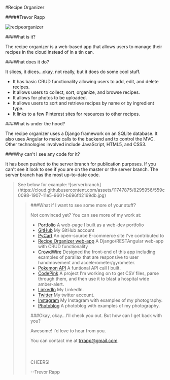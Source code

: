#Recipe Organizer

#####Trevor Rapp

![recipeorganizer](https://cloud.githubusercontent.com/assets/11747875/8295507/8a301e20-1902-11e5-81cc-da3250a99169.jpg)

###What is it? 

The recipe organizer is a web-based app that allows users to manage their recipes in the cloud instead of in a tin can.

###What does it do?

It slices, it dices...okay, not really, but it does do some cool stuff. 

* It has basic CRUD functionality allowing users to add, edit, and delete recipes.
* It allows users to collect, sort, organize, and browse recipes.
* It allows for photos to be uploaded. 
* It allows users to sort and retrieve recipes by name or by ingredient type.
* It links to a few Pinterest sites for resources to other recipes.

###What is under the hood?

The recipe organizer uses a Django framework on an SQLite database.  It also uses Angular to make calls to the backend and to control the MVC.  Other technologies involved include JavaScript, HTML5, and CSS3.

###Why can't I see any code for it? 

It has been pushed to the server branch for publication purposes.  If you can't see it look to see if you are on the master or the server branch.  The server branch has the most up-to-date code.

<blockquote>
See below for example:
![serverbranch](https://cloud.githubusercontent.com/assets/11747875/8295956/559c0098-1907-11e5-9601-b696f42169db.jpg)
<blockquote>

###What if I want to see some more of your stuff?

Not convinced yet?  You can see more of my work at: 
* [Portfolio](http://web-karma.org/)  A web-page I built as a web-dev portfolio
* [GitHub](https://github.com/trrapp12)  My GitHub account
* [PyCart](https://github.com/Pycart/PyCart-Backend)  An open-source E-commerce site I've contributed to
* [Recipe Organizer web-app](http://recipes.web-karma.org/#/recipes)  A Django/RESTAngular web-app with CRUD functionality
* [CrowdWire](http://crowdwire.net/#/add-event)  Designed the front-end of this app including examples of parallax that are responsive to user handmovement and accelerometer/gyrometer.
* [Pokemon API](https://github.com/trrapp12/Project-repository/blob/master/Coding%20Bat/pokemon.js) A funtional API call I built.
* [CodePink](https://github.com/trrapp12/code_pink) A project I'm working on to get CSV files, parse through them, and then use it to blast a hospital wide amber-alert.
* [LinkedIn](https://www.linkedin.com/pub/trevor-rapp/37/a10/42) My LinkedIn.
* [Twitter](https://twitter.com/RappTrevor) My twitter account.
* [Instagram](https://instagram.com/trevor.rapp/) My Instagram with examples of my photography.
* [Photoblog](https://trappphotography.wordpress.com/) A photoblog with examples of my photography.

###Okay, okay...I'll check you out. But how can I get back with you?

Awesome!  I'd love to hear from you. 

You can contact me at trrapp@gmail.com.
</br>
</br>
</br>
</br>
CHEERS!

--Trevor Rapp
